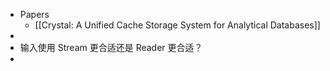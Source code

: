- Papers
	- [[Crystal: A Unified Cache Storage System for Analytical Databases]]
-
- 输入使用 Stream 更合适还是 Reader 更合适？
-